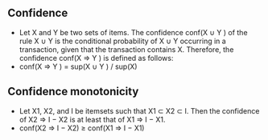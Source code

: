 
## Confidence
 * Let X and Y be two sets of items. The confidence
   conf(X ∪ Y ) of the rule X ∪ Y is the conditional probability of X ∪ Y occurring in a
   transaction, given that the transaction contains X. Therefore, the confidence conf(X ⇒ Y )
   is defined as follows:
 * conf(X ⇒ Y ) = sup(X ∪ Y ) / sup(X)
 
## Confidence monotonicity
 * Let X1, X2, and I be itemsets such that X1 ⊂ X2 ⊂ I. Then the confidence of X2 ⇒ I − X2 is at least that of X1 ⇒ I − X1.
 * conf(X2 ⇒ I − X2) ≥ conf(X1 ⇒ I − X1)
